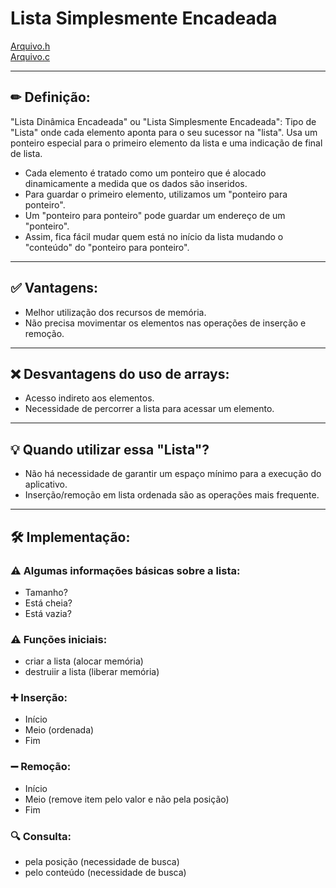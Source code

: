 # Lista Simplesmente Encadeada
[Arquivo.h](./ListaDinEncad.h)<br/>
[Arquivo.c](./ListaDinEncad.c)
<hr>

## ✏ Definição:
"Lista Dinâmica Encadeada" ou "Lista Simplesmente Encadeada":
Tipo de "Lista" onde cada elemento aponta para o seu sucessor na "lista". Usa um ponteiro especial para o primeiro elemento da lista e uma indicação de final de lista.
<br/>
- Cada elemento é tratado como um ponteiro que é alocado dinamicamente a medida que os dados são inseridos.
- Para guardar o primeiro elemento, utilizamos um "ponteiro para ponteiro".
- Um "ponteiro para ponteiro" pode guardar um endereço de um "ponteiro".
- Assim, fica fácil mudar quem está no início da lista mudando o "conteúdo" do "ponteiro para ponteiro".
<hr>

## ✅ Vantagens:
- Melhor utilização dos recursos de memória.
- Não precisa movimentar os elementos nas operações de inserção e remoção.
<hr>

## ❌ Desvantagens do uso de arrays:
- Acesso indireto aos elementos.
- Necessidade de percorrer a lista para acessar um elemento.
<hr>

## 💡 Quando utilizar essa "Lista"?
- Não há necessidade de garantir um espaço mínimo para a execução do aplicativo.
- Inserção/remoção em lista ordenada são as operações mais frequente.
<hr>

## 🛠 Implementação:
### ⚠ Algumas informações básicas sobre a lista:
- Tamanho?
- Está cheia?
- Está vazia?

### ⚠ Funções iniciais:
- criar a lista (alocar memória)
- destruiir a lista (liberar memória)

### ➕ Inserção:
- Início
- Meio (ordenada)
- Fim

### ➖ Remoção:
- Início
- Meio (remove item pelo valor e não pela posição)
- Fim

### 🔍 Consulta:
- pela posição (necessidade de busca)
- pelo conteúdo (necessidade de busca)
